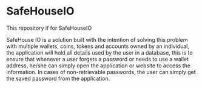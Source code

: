 # SafeHouseIO
This repository if for SafeHouseIO 

SafeHouse IO is a solution built with the intention of solving this problem with multiple wallets, coins, tokens and accounts owned by an individual, the application will hold all details used by the user in a database, this is to ensure that whenever a user forgets a password or needs to use a wallet address, he/she can simply open the application or website to access the information. In cases of non-retrievable passwords, the user can simply get the saved password from the application.
